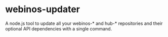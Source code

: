 webinos-updater
===============

A node.js tool to update all your webinos-* and hub-* repositories and their optional API dependencies with a single command.
